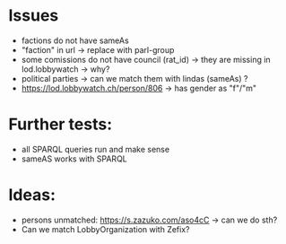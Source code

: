 # Issues

* factions do not have sameAs
* "faction" in url -> replace with parl-group
* some comissions do not have council (rat_id) -> they are missing in lod.lobbywatch -> why?
* political parties -> can we match them with lindas (sameAs) ?
* https://lod.lobbywatch.ch/person/806 -> has gender as "f"/"m"

# Further tests:
* all SPARQL queries run and make sense
* sameAS works with SPARQL

# Ideas:
* persons unmatched: https://s.zazuko.com/aso4cC -> can we do sth?
* Can we match LobbyOrganization with Zefix?


